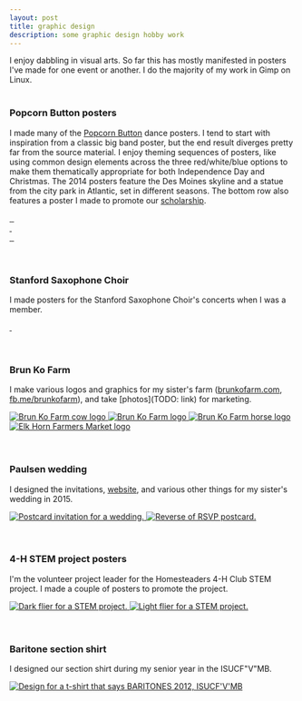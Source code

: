 ```yaml
---
layout: post
title: graphic design
description: some graphic design hobby work
---
```


I enjoy dabbling in visual arts. So far this has mostly manifested in posters I've made for one event or another. I do the majority of my work in Gimp on Linux.
<br/>
<br/>

### Popcorn Button posters
I made many of the [Popcorn Button](http://www.popcornbutton.org) dance posters. I tend to start with inspiration from a classic big band poster, but the end result diverges pretty far from the source material. I enjoy theming sequences of posters, like using common design elements across the three red/white/blue options to make them thematically appropriate for both Independence Day and Christmas. The 2014 posters feature the Des Moines skyline and a statue from the city park in Atlantic, set in different seasons. The bottom row also features a poster I made to promote our [scholarship](http://www.popcornbutton.org/scholarship).
<div class="img_full">
  <a target="_blank" href="{{- site.baseurl -}}/img/hb-2015.png">
    <img class="col one" src="{{- site.baseurl -}}/img/thumbs/hb-2015.png" alt="" title=""/>
  </a>
  <a target="_blank" href="{{- site.baseurl -}}/img/lfs-2015.png">
    <img class="col one" src="{{- site.baseurl -}}/img/thumbs/lfs-2015.png" alt="" title=""/>
  </a>
  <a target="_blank" href="{{- site.baseurl -}}/img/hb-2016.png">
    <img class="col one" src="{{- site.baseurl -}}/img/thumbs/hb-2016.png" alt="" title=""/>
  </a>
</div>
<div class="img_full">
  <a target="_blank" href="{{- site.baseurl -}}/img/hb-2014.png">
    <img class="col half" src="{{- site.baseurl -}}/img/thumbs/hb-2014.png" alt="" title=""/>
  </a>
  <a target="_blank" href="{{- site.baseurl -}}/img/lfs-2014.png">
    <img class="col half" src="{{- site.baseurl -}}/img/thumbs/lfs-2014.png" alt="" title=""/>
  </a>
</div>
<div class="img_full">
  <a target="_blank" href="{{- site.baseurl -}}/img/hb-2017.png">
    <img class="col one" src="{{- site.baseurl -}}/img/thumbs/hb-2017.png" alt="" title=""/>
  </a>
  <a target="_blank" href="{{- site.baseurl -}}/img/lfs-2016.png">
    <img class="col one" src="{{- site.baseurl -}}/img/thumbs/lfs-2016.png" alt="" title=""/>
  </a>
  <a target="_blank" href="{{- site.baseurl -}}/img/scholarship-web.png">
    <img class="col one" src="{{- site.baseurl -}}/img/thumbs/scholarship-web.png" alt="" title=""/>
  </a>
</div>
<br/>
<br/>

### Stanford Saxophone Choir
I made posters for the Stanford Saxophone Choir's concerts when I was a member.
<div class="img_full">
  <a target="_blank" href="{{- site.baseurl -}}/img/sax-event-cover.png">
    <img class="col three" src="{{- site.baseurl -}}/img/thumbs/sax-event-cover.png" alt="" title=""/>
  </a>
</div>
<div class="img_full">
  <a target="_blank" href="{{- site.baseurl -}}/img/sax-symposium.png">
    <img class="col half" src="{{- site.baseurl -}}/img/thumbs/sax-symposium.png" alt="" title=""/>
  </a>
  <a target="_blank" href="{{- site.baseurl -}}/img/sax-choir.png">
    <img class="col half" src="{{- site.baseurl -}}/img/thumbs/sax-choir.png" alt="" title=""/>
  </a>
</div>
<br/>
<br/>

### Brun Ko Farm
I make various logos and graphics for my sister's farm ([brunkofarm.com](http://brunkofarm.com), [fb.me/brunkofarm](http://facebook.com/brunkofarm)), and take [photos](TODO: link) for marketing.
<div class="img_full">
  <a target="_blank" href="{{- site.baseurl -}}/img/cow-left-outline.png">
    <img class="col one" src="{{- site.baseurl -}}/img/thumbs/cow-left-outline.png" alt="Brun Ko Farm cow logo" title="Brun Ko Farm cow logo"/>
  </a>
  <a target="_blank" href="{{- site.baseurl -}}/img/combined.png">
    <img class="col one" src="{{- site.baseurl -}}/img/thumbs/combined.png" alt="Brun Ko Farm logo" title="Brun Ko Farm logo"/>
  </a>
  <a target="_blank" href="{{- site.baseurl -}}/img/horse-left-outline.png">
    <img class="col one" src="{{- site.baseurl -}}/img/thumbs/horse-left-outline.png" alt="Brun Ko Farm horse logo" title="Brun Ko Farm horse logo"/>
  </a>
</div>
<div class="img_full">
  <a target="_blank" href="{{- site.baseurl -}}/img/ehfm.png">
    <img class="col one" src="{{- site.baseurl -}}/img/thumbs/ehfm.png" alt="Elk Horn Farmers Market logo" title="Elk Horn Farmers Market logo"/>
  </a>
</div>
<br/>
<br/>

### Paulsen wedding
I designed the invitations, [website](http://nathanandemily.curtisullerich.com), and various other things for my sister's wedding in 2015.
<div class="img_full">
  <a target="_blank" href="{{- site.baseurl -}}/img/invitation.png">
    <img class="col half" src="{{- site.baseurl -}}/img/thumbs/invitation.png" alt="Postcard invitation for a wedding." title="RSVP postcard invitation"/>
  </a>
  <a target="_blank" href="{{- site.baseurl -}}/img/postcard.png">
    <img class="col half" src="{{- site.baseurl -}}/img/thumbs/postcard.png" alt="Reverse of RSVP postcard." title="reverse"/>
  </a>
</div>
<br/>
<br/>

### 4-H STEM project posters
I'm the volunteer project leader for the Homesteaders 4-H Club STEM project. I made a couple of posters to promote the project.
<div class="img_full">
  <a target="_blank" href="{{- site.baseurl -}}/img/stem-dark.png">
    <img class="col one" src="{{- site.baseurl -}}/img/thumbs/stem-dark.png" alt="Dark flier for a STEM project." title="Dark STEM flier"/>
  </a>
  <a target="_blank" href="{{- site.baseurl -}}/img/stem-light.png">
    <img class="col one" src="{{- site.baseurl -}}/img/thumbs/stem-light.png" alt="Light flier for a STEM project." title="Light STEM flier"/>
  </a>
</div>
<br/>
<br/>

### Baritone section shirt
I designed our section shirt during my senior year in the ISUCF"V"MB.
<div class="img_full">
  <a target="_blank" href="{{- site.baseurl -}}/img/baritones.png">
    <img class="col one" src="{{- site.baseurl -}}/img/thumbs/baritones.png" alt="Design for a t-shirt that says BARITONES 2012, ISUCF'V'MB" title="Baritone shirt 2012."/>
  </a>
</div>

